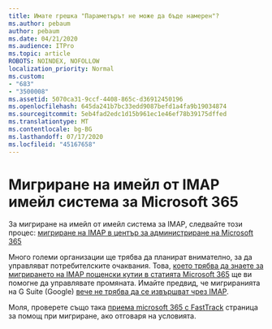```yaml
---
title: Имате грешка "Параметърът не може да бъде намерен"?
ms.author: pebaum
author: pebaum
ms.date: 04/21/2020
ms.audience: ITPro
ms.topic: article
ROBOTS: NOINDEX, NOFOLLOW
localization_priority: Normal
ms.custom:
- "683"
- "3500008"
ms.assetid: 5070ca31-9ccf-4408-865c-d36912450196
ms.openlocfilehash: 645da241b7bc33edd9087befd1a4fa9b19034874
ms.sourcegitcommit: 5eb4fad2edc1d15b961ec1e46ef78b39175dffed
ms.translationtype: MT
ms.contentlocale: bg-BG
ms.lasthandoff: 07/17/2020
ms.locfileid: "45167658"
---
```

# <a name="migrating-email-from-imap-email-system-to-microsoft-365"></a>Мигриране на имейл от IMAP имейл система за Microsoft 365

За мигриране на имейл от имейл система за IMAP, следвайте този процес: [мигриране на IMAP в център за администриране на Microsoft 365](https://docs.microsoft.com/Exchange/mailbox-migration/migrating-imap-mailboxes/imap-migration-in-the-admin-center)
  
Много големи организации ще трябва да планират внимателно, за да управляват потребителските очаквания. Това, [което трябва да знаете за мигрирането на IMAP пощенски кутии в статията Microsoft 365](https://docs.microsoft.com/Exchange/mailbox-migration/migrating-imap-mailboxes/migrating-imap-mailboxes) ще ви помогне да управлявате промяната. Имайте предвид, че мигриранията на G Suite (Google) [вече не трябва да се извършват чрез IMAP](https://docs.microsoft.com/Exchange/mailbox-migration/perform-g-suite-migration).

Моля, проверете също така [приема microsoft 365 с FastTrack](https://www.microsoft.com/fasttrack/microsoft-365/office-365) страница за помощ при мигриране, ако отговаря на условията.
  

